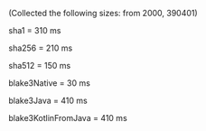 (Collected the following sizes: from 2000, 390401)

sha1   = 310 ms

sha256 = 210 ms

sha512 = 150 ms

blake3Native = 30 ms          

blake3Java = 410 ms           

blake3KotlinFromJava = 410 ms